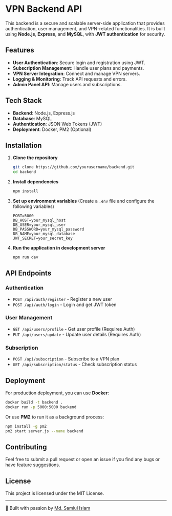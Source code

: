 # VPN Backend API

This backend is a secure and scalable server-side application that provides authentication, user management, and VPN-related functionalities. It is built using **Node.js**, **Express**, and **MySQL**, with **JWT authentication** for security.

## Features

- **User Authentication**: Secure login and registration using JWT.
- **Subscription Management**: Handle user plans and payments.
- **VPN Server Integration**: Connect and manage VPN servers.
- **Logging & Monitoring**: Track API requests and errors.
- **Admin Panel API**: Manage users and subscriptions.

## Tech Stack

- **Backend**: Node.js, Express.js
- **Database**: MySQL
- **Authentication**: JSON Web Tokens (JWT)
- **Deployment**: Docker, PM2 (Optional)

## Installation

1. **Clone the repository**
   ```sh
   git clone https://github.com/yourusername/backend.git
   cd backend
   ```

2. **Install dependencies**
   ```sh
   npm install
   ```

3. **Set up environment variables** (Create a `.env` file and configure the following variables)
   ```env
   PORT=5000
   DB_HOST=your_mysql_host
   DB_USER=your_mysql_user
   DB_PASSWORD=your_mysql_password
   DB_NAME=your_mysql_database
   JWT_SECRET=your_secret_key
   ```

4. **Run the application in development server**
   ```sh
   npm run dev
   ```

## API Endpoints

### Authentication
- `POST /api/auth/register` - Register a new user
- `POST /api/auth/login` - Login and get JWT token

### User Management
- `GET /api/users/profile` - Get user profile (Requires Auth)
- `PUT /api/users/update` - Update user details (Requires Auth)

### Subscription
- `POST /api/subscription` - Subscribe to a VPN plan
- `GET /api/subscription/status` - Check subscription status

## Deployment

For production deployment, you can use **Docker**:
```sh
docker build -t backend .
docker run -p 5000:5000 backend
```

Or use **PM2** to run it as a background process:
```sh
npm install -g pm2
pm2 start server.js --name backend
```

## Contributing

Feel free to submit a pull request or open an issue if you find any bugs or have feature suggestions.

## License

This project is licensed under the MIT License.

---

🚀 Built with passion by [Md. Samiul Islam](https://github.com/samiul-primary)

